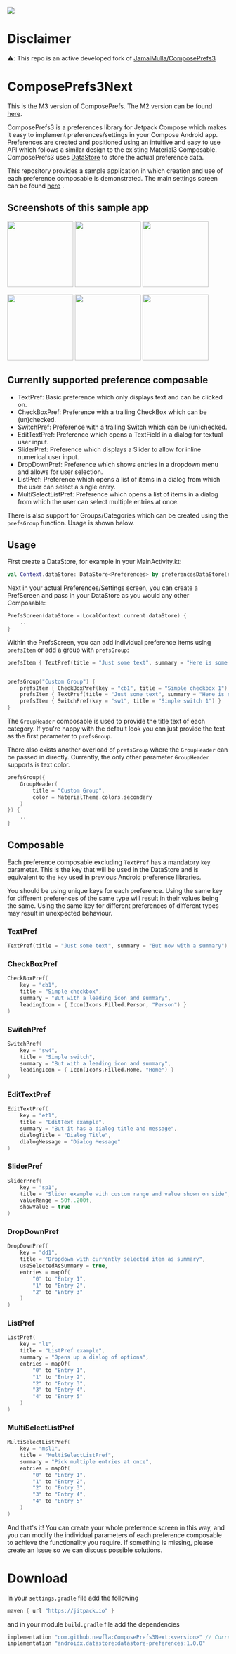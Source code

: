 [![](https://jitpack.io/v/newfla/ComposePrefs3Next.svg)](https://jitpack.io/#newfla/ComposePrefs3Next)

# Disclaimer

⚠️: This repo is an active developed fork of [JamalMulla/ComposePrefs3](https://github.com/JamalMulla/ComposePrefs3)


# ComposePrefs3Next

This is the M3 version of ComposePrefs. The M2 version can be found [here](https://github.com/JamalMulla/ComposePrefs/).


ComposePrefs3 is a preferences library for Jetpack Compose which makes it easy to implement
preferences/settings in your Compose Android app. Preferences are created and positioned using an
intuitive and easy to use API which follows a similar design to the existing Material3 Composable.
ComposePrefs3
uses [DataStore](https://developer.android.com/topic/libraries/architecture/datastore) to store the
actual preference data.

This repository provides a sample application in which creation and use of each preference
composable is demonstrated. The main settings screen can be
found [here](https://github.com/newfla/ComposePrefs3Next/blob/main/app/src/main/java/com/jamal/composeprefssample/SettingsScreen.kt)
.

## Screenshots of this sample app

<p float="left">
    <img src="/img/1.jpg?raw=true" width="150"/>
    <img src="/img/2.jpg?raw=true" width="150"/>
    <img src="/img/3.jpg?raw=true" width="150"/>
</p>
<p float="left">    
    <img src="/img/4.jpg?raw=true" width="150"/>
    <img src="/img/5.jpg?raw=true" width="150"/>
    <img src="/img/6.jpg?raw=true" width="150"/>
</p>

## Currently supported preference composable

- TextPref: Basic preference which only displays text and can be clicked on.
- CheckBoxPref: Preference with a trailing CheckBox which can be (un)checked.
- SwitchPref: Preference with a trailing Switch which can be (un)checked.
- EditTextPref: Preference which opens a TextField in a dialog for textual user input.
- SliderPref: Preference which displays a Slider to allow for inline numerical user input.
- DropDownPref: Preference which shows entries in a dropdown menu and allows for user selection.
- ListPref: Preference which opens a list of items in a dialog from which the user can select a
  single entry.
- MultiSelectListPref: Preference which opens a list of items in a dialog from which the user can
  select multiple entries at once.

There is also support for Groups/Categories which can be created using the `prefsGroup` function.
Usage is shown below.

## Usage

First create a DataStore, for example in your MainActivity.kt:

``` kotlin
val Context.dataStore: DataStore<Preferences> by preferencesDataStore(name = "settings")
```

Next in your actual Preferences/Settings screen, you can create a PrefScreen and pass in your
DataStore as you would any other Composable:

``` kotlin
PrefsScreen(dataStore = LocalContext.current.dataStore) {
    ..
}
```

Within the PrefsScreen, you can add individual preference items using `prefsItem` or add a group
with `prefsGroup`:

``` kotlin
prefsItem { TextPref(title = "Just some text", summary = "Here is some summary text") }


prefsGroup("Custom Group") {
    prefsItem { CheckBoxPref(key = "cb1", title = "Simple checkbox 1") }
    prefsItem { TextPref(title = "Just some text", summary = "Here is some summary text") }
    prefsItem { SwitchPref(key = "sw1", title = "Simple switch 1") }
}
```

The `GroupHeader` composable is used to provide the title text of each category. If you're happy
with the default look you can just provide the text as the first parameter to `prefsGroup`.

There also exists another overload of `prefsGroup` where the `GroupHeader` can be passed in
directly. Currently, the only other parameter `GroupHeader` supports is text color.

``` kotlin
prefsGroup({
    GroupHeader(
        title = "Custom Group",
        color = MaterialTheme.colors.secondary
    )
}) {
    ..
}
```

## Composable

Each preference composable excluding `TextPref` has a mandatory `key` parameter. This is the key
that will be used in the DataStore and is equivalent to the `key` used in previous Android
preference libraries.

You should be using unique keys for each preference. Using the same key for different preferences of
the same type will result in their values being the same. Using the same key for different
preferences of different types may result in unexpected behaviour.

### TextPref

``` kotlin
TextPref(title = "Just some text", summary = "But now with a summary")
```

### CheckBoxPref

``` kotlin
CheckBoxPref(
    key = "cb1",
    title = "Simple checkbox",
    summary = "But with a leading icon and summary",
    leadingIcon = { Icon(Icons.Filled.Person, "Person") }
)
```

### SwitchPref

``` kotlin
SwitchPref(
    key = "sw4",
    title = "Simple switch",
    summary = "But with a leading icon and summary",
    leadingIcon = { Icon(Icons.Filled.Home, "Home") }
)
```

### EditTextPref

``` kotlin
EditTextPref(
    key = "et1",
    title = "EditText example",
    summary = "But it has a dialog title and message",
    dialogTitle = "Dialog Title",
    dialogMessage = "Dialog Message"
)
```

### SliderPref

``` kotlin
SliderPref(
    key = "sp1",
    title = "Slider example with custom range and value shown on side",
    valueRange = 50f..200f,
    showValue = true
)
```

### DropDownPref

``` kotlin
DropDownPref(
    key = "dd1",
    title = "Dropdown with currently selected item as summary",
    useSelectedAsSummary = true,
    entries = mapOf(
        "0" to "Entry 1",
        "1" to "Entry 2",
        "2" to "Entry 3"
    )
)
```

### ListPref

``` kotlin
ListPref(
    key = "l1",
    title = "ListPref example",
    summary = "Opens up a dialog of options",
    entries = mapOf(
        "0" to "Entry 1",
        "1" to "Entry 2",
        "2" to "Entry 3",
        "3" to "Entry 4",
        "4" to "Entry 5"
    )
)
```

### MultiSelectListPref

``` kotlin
MultiSelectListPref(
    key = "msl1",
    title = "MultiSelectListPref",
    summary = "Pick multiple entries at once",
    entries = mapOf(
        "0" to "Entry 1",
        "1" to "Entry 2",
        "2" to "Entry 3",
        "3" to "Entry 4",
        "4" to "Entry 5"
    )
)
```

And that's it! You can create your whole preference screen in this way, and you can modify the
individual parameters of each preference composable to achieve the functionality you require. If
something is missing, please create an Issue so we can discuss possible solutions.

# Download

In your `settings.gradle` file add the following

``` groovy
maven { url "https://jitpack.io" }
```

and in your module `build.gradle` file add the dependencies

``` groovy
implementation "com.github.newfla:ComposePrefs3Next:<version>" // Current is 1.0.5
implementation "androidx.datastore:datastore-preferences:1.0.0"
```



